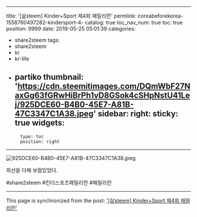 
---
title: '[삶steem] Kinder+Sport 제4회 패밀리런'
permlink: coreabeforekorea-1558760497282-kindersport-4-
catalog: true
toc_nav_num: true
toc: true
position: 9999
date: 2019-05-25 05:01:39
categories:
- share2steem
tags:
- share2steem
- kr
- kr-life
- partiko
thumbnail: 'https://cdn.steemitimages.com/DQmWbF27NaxGg63fGRwHiBrPh1vD8GSok4cSHpNstU41Lej/925DCE60-B4B0-45E7-A81B-47C3347C1A38.jpeg'
sidebar:
    right:
        sticky: true
widgets:
    -
        type: toc
        position: right
---


![925DCE60-B4B0-45E7-A81B-47C3347C1A38.jpeg](https://cdn.steemitimages.com/DQmWbF27NaxGg63fGRwHiBrPh1vD8GSok4cSHpNstU41Lej/925DCE60-B4B0-45E7-A81B-47C3347C1A38.jpeg)

최선을 다해 보람있었다.

#share2steem
#킨더스포츠패밀리런
#패밀리런

- - -

This page is synchronized from the post: ['[삶steem] Kinder+Sport 제4회 패밀리런'](https://steemit.com/@coreabeforekorea/coreabeforekorea-1558760497282-kindersport-4-)
